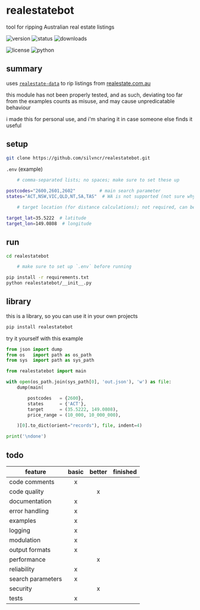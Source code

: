 # realestatebot

tool for ripping Australian real estate listings

![version](https://img.shields.io/pypi/v/realestatebot)
![status](https://img.shields.io/github/actions/workflow/status/silvncr/realestatebot/python-publish.yml)
![downloads](https://img.shields.io/pypi/dm/realestatebot)

![license](https://img.shields.io/github/license/silvncr/realestatebot)
![python](https://img.shields.io/pypi/pyversions/realestatebot)

## summary

uses [`realestate-data`](https://github.com/storerjeremy/realestate-data) to rip listings from [realestate.com.au](https://realestate.com.au)

this module has not been properly tested, and as such, deviating too far from the examples counts as misuse, and may cause unpredicatable behaviour

i made this for personal use, and i'm sharing it in case someone else finds it useful

## setup

```sh
git clone https://github.com/silvncr/realestatebot.git
```

`.env` (example)

```sh
    # comma-separated lists; no spaces; make sure to set these up

postcodes="2600,2601,2602"         # main search parameter
states="ACT,NSW,VIC,QLD,NT,SA,TAS"  # WA is not supported (not sure why)

    # target location (for distance calculations); not required, can be left empty

target_lat=35.5222  # latitude
target_lon=149.0808  # longitude
```

## run

```sh
cd realestatebot

    # make sure to set up `.env` before running

pip install -r requirements.txt
python realestatebot/__init__.py
```

## library

this is a library, so you can use it in your own projects

```sh
pip install realestatebot
```

try it yourself with this example

```python
from json import dump
from os   import path as os_path
from sys  import path as sys_path

from realestatebot import main

with open(os_path.join(sys_path[0], 'out.json'), 'w') as file:
    dump(main(

        postcodes   = {2600},
        states      = {'ACT'},
        target      = (35.5222, 149.0808),
        price_range = (10_000, 10_000_000),

    )[0].to_dict(orient="records"), file, indent=4)

print('\ndone')
```

## todo

| feature           | basic | better | finished |
| ----------------- | :---: | :----: | :------: |
| code comments     |   x   |        |          |
| code quality      |       |   x    |          |
| documentation     |   x   |        |          |
| error handling    |   x   |        |          |
| examples          |   x   |        |          |
| logging           |   x   |        |          |
| modulation        |   x   |        |          |
| output formats    |   x   |        |          |
| performance       |       |   x    |          |
| reliability       |   x   |        |          |
| search parameters |   x   |        |          |
| security          |       |   x    |          |
| tests             |   x   |        |          |
